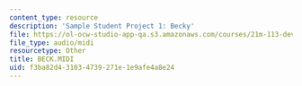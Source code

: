 ```yaml
---
content_type: resource
description: 'Sample Student Project 1: Becky'
file: https://ol-ocw-studio-app-qa.s3.amazonaws.com/courses/21m-113-developing-musical-structures-fall-2002/f3ba82d431034739271e1e9afe4a8e24_BECK.MIDI
file_type: audio/midi
resourcetype: Other
title: BECK.MIDI
uid: f3ba82d4-3103-4739-271e-1e9afe4a8e24
---
```

